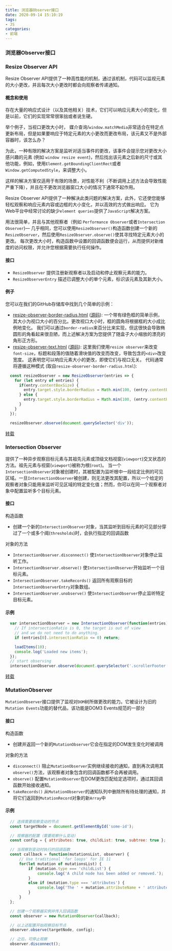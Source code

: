 ```yaml
---
title: 浏览器Observer接口
date: 2020-09-14 15:10:19
tags:
- JS
categories:
- 前端
---
```


### 浏览器Observer接口

<!-- more -->

### Resize Observer API

Resize Observer API提供了一种高性能的机制，通过该机制，代码可以监视元素的大小更改，并且每次大小更改时都会向观察者传递通知。

#### 概念和使用

存在大量的响应式设计（以及其他相关）技术，它们可以响应元素大小的变化，但是以前，它们的实现常常很笨拙或者说生硬。

举个例子，当视口更改大小时， 媒介查询/`window.matchMedia`非常适合在特定点更新布局，但是如果要响应于特定元素的大小更改而更改布局，该元素又不是外部容器时，该怎么办？

为此，一种有限的解决方案是监听对适当事件的更改，该事件会提示您对更改大小感兴趣的元素 (例如 `window resize event`)，然后找出该元素之后新的尺寸或其他功能，例如，使用`Element.getBoundingClientRect`或者`Window.getComputedStyle`，来调整大小。

这样的解决方案仅适用于有限的场景，对性能不利（不断调用上述方法会导致性能严重下降），并且在不更改浏览器窗口大小的情况下通常不起作用。

Resize Observer API提供了一种解决此类问题的解决方案，此外，它还使您能够轻松观察和响应元素内容或边框的大小变化，并以高效的方式做出响应。 它为Web平台中经常讨论的缺少`element queries`提供了`JavaScript`解决方案。

用法很简单，并且与其他观察者（例如 `Performance Observer`或者`Intersection Observer`)— 几乎相同，您可以使用`ResizeObserver()`构造函数创建一个新的`ResizeObserver`，然后使用`ResizeObserver.observe()`使其寻找特定元素大小的更改。 每次更改大小时，构造函数中设置的回调函数便会运行，从而提供对新维度的访问权限，并允许您根据需要执行任何操作。

#### 接口

- `ResizeObserver`
  提供注册新观察者以及启动和停止观察元素的能力。
- `ResizeObserverEntry`
  描述已调整大小的单个元素，标识该元素及其新大小。


#### 例子
您可以在我们的GitHub存储库中找到几个简单的示例：

- [resize-observer-border-radius.html](https://mdn.github.io/dom-examples/resize-observer/resize-observer-border-radius.html) ([源码](https://github.com/mdn/dom-examples/blob/master/resize-observer/resize-observer-border-radius.html)): 一个带有绿色框的简单示例，其大小为视口大小的百分比。更改视口大小时，框的圆角将根据框的大小成比例地变化。 我们可以通过`border-radius`来百分比来实现，但这很快会导致椭圆形的角看起来很丑陋，而上述解决方案为您提供了随盒子大小缩放的漂亮的角形正方形。
- [resize-observer-text.html](https://mdn.github.io/dom-examples/resize-observer/resize-observer-text.html) ([源码](https://github.com/mdn/dom-examples/blob/master/resize-observer/resize-observer-text.html)): 这里我们使用`resize observer`来改变`font-size`，标题和段落的值随着滑块值的改变而改变，导致包含的`<div>`改变宽度。 这表明您可以响应元素大小的更改，即使它们与视口无关。
代码通常将遵循这种模式 (取自`resize-observer-border-radius.html`):
```js
  const resizeObserver = new ResizeObserver(entries => {
    for (let entry of entries) {
      if(entry.contentBoxSize) {
        entry.target.style.borderRadius = Math.min(100, (entry.contentBoxSize.inlineSize/10) + (entry.contentBoxSize.blockSize/10)) + 'px';
      } else {
        entry.target.style.borderRadius = Math.min(100, (entry.contentRect.width/10) + (entry.contentRect.height/10)) + 'px';
      }
    }
  });

  resizeObserver.observe(document.querySelector('div'));
```

[转载](https://developer.mozilla.org/zh-CN/docs/Web/API/Resize_Observer_API)

### Intersection Observer

提供了一种异步观察目标元素与其祖先元素或顶级文档视窗(`viewport`)交叉状态的方法。祖先元素与视窗(`viewport`)被称为根(`root`)。
当一个`IntersectionObserver`对象被创建时，其被配置为监听根中一段给定比例的可见区域。一旦`IntersectionObserver`被创建，则无法更改其配置，所以一个给定的观察者对象只能用来监听可见区域的特定变化值；然而，你可以在同一个观察者对象中配置监听多个目标元素。

#### 接口

构造函数
- 创建一个新的`IntersectionObserver`对象，当其监听到目标元素的可见部分穿过了一个或多个阈(`thresholds`)时，会执行指定的回调函数

对象的方法
- `IntersectionObserver.disconnect()` 使`IntersectionObserver`对象停止监听工作。
- `IntersectionObserver.observe()` 使`IntersectionObserver`开始监听一个目标元素。
- `IntersectionObserver.takeRecords()` 返回所有观察目标的`IntersectionObserverEntry`对象数组。
- `IntersectionObserver.unobserve()` 使`IntersectionObserver`停止监听特定目标元素。

#### 示例

```js
  var intersectionObserver = new IntersectionObserver(function(entries) {
    // If intersectionRatio is 0, the target is out of view
    // and we do not need to do anything.
    if (entries[0].intersectionRatio <= 0) return;

    loadItems(10);
    console.log('Loaded new items');
  });
  // start observing
  intersectionObserver.observe(document.querySelector('.scrollerFooter'));
```

[转载](https://developer.mozilla.org/zh-CN/docs/Web/API/IntersectionObserver)


### MutationObserver

`MutationObserver`接口提供了监视对`DOM`树所做更改的能力。它被设计为旧的`Mutation Events`功能的替代品，该功能是DOM3 Events规范的一部分


#### 接口

构造函数
- 创建并返回一个新的`MutationObserver`它会在指定的DOM发生变化时被调用

对象的方法
- `disconnect()` 阻止`MutationObserver`实例继续接收的通知，直到再次调用其`observe()`方法，该观察者对象包含的回调函数都不会再被调用。
- `observe()` 配置`MutationObserver`在DOM更改匹配给定选项时，通过其回调函数开始接收通知。
- `takeRecords()` 从`MutationObserver`的通知队列中删除所有待处理的通知，并将它们返回到`MutationRecord`对象的新`Array`中

#### 示例

```js
  // 选择需要观察变动的节点
  const targetNode = document.getElementById('some-id');

  // 观察器的配置（需要观察什么变动）
  const config = { attributes: true, childList: true, subtree: true };

  // 当观察到变动时执行的回调函数
  const callback = function(mutationsList, observer) {
      // Use traditional 'for loops' for IE 11
      for(let mutation of mutationsList) {
          if (mutation.type === 'childList') {
              console.log('A child node has been added or removed.');
          }
          else if (mutation.type === 'attributes') {
              console.log('The ' + mutation.attributeName + ' attribute was modified.');
          }
      }
  };

  // 创建一个观察器实例并传入回调函数
  const observer = new MutationObserver(callback);

  // 以上述配置开始观察目标节点
  observer.observe(targetNode, config);

  // 之后，可停止观察
  observer.disconnect();
```